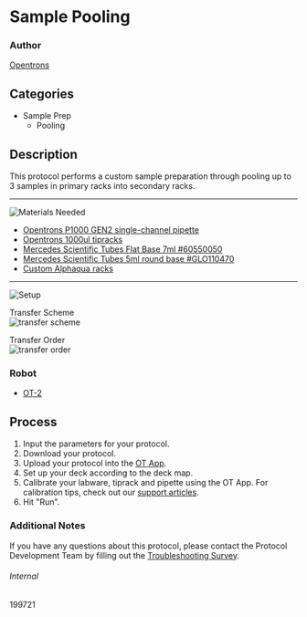 # Sample Pooling

### Author
[Opentrons](https://opentrons.com/)

## Categories
* Sample Prep
	* Pooling

## Description
This protocol performs a custom sample preparation through pooling up to 3 samples in primary racks into secondary racks.

---
![Materials Needed](https://s3.amazonaws.com/opentrons-protocol-library-website/custom-README-images/001-General+Headings/materials.png)

* [Opentrons P1000 GEN2 single-channel pipette](https://shop.opentrons.com/collections/ot-2-pipettes/products/single-channel-electronic-pipette?variant=5984549109789)
* [Opentrons 1000ul tipracks](https://shop.opentrons.com/collections/opentrons-tips/products/opentrons-1000ul-tips)
* [Mercedes Scientific Tubes Flat Base 7ml #60550050](https://www.mercedesscientific.com/buy/product/screw-cap-tube/CLENC2fcbbe9ab2407f2b7db3c5ca4455f575?text=SRS+60550050&lsi=true)
* [Mercedes Scientific Tubes 5ml round base #GLO110470](https://www.mercedesscientific.com/buy/product/test-tube/CLENC9a8cb62386ae3ba2bc4ba50fb708dc8b?text=GLO+110470&lsi=true)
* [Custom Alphaqua racks](https://s3.amazonaws.com/pf-upload-01/u-4256/0/2020-08-19/wg23biy/Alpaqua%20Custom%20Rack%20for%20CorePlus.pdf)

---

![Setup](https://s3.amazonaws.com/opentrons-protocol-library-website/custom-README-images/001-General+Headings/Setup.png)

Transfer Scheme  
![transfer scheme](https://opentrons-protocol-library-website.s3.amazonaws.com/custom-README-images/199721/transfer_scheme.png)

Transfer Order  
![transfer order](https://opentrons-protocol-library-website.s3.amazonaws.com/custom-README-images/199721/transfer_order.png)

### Robot
* [OT-2](https://opentrons.com/ot-2)

## Process
1. Input the parameters for your protocol.
2. Download your protocol.
3. Upload your protocol into the [OT App](https://opentrons.com/ot-app).
4. Set up your deck according to the deck map.
5. Calibrate your labware, tiprack and pipette using the OT App. For calibration tips, check out our [support articles](https://support.opentrons.com/en/collections/1559720-guide-for-getting-started-with-the-ot-2).
6. Hit "Run".

### Additional Notes
If you have any questions about this protocol, please contact the Protocol Development Team by filling out the [Troubleshooting Survey](https://protocol-troubleshooting.paperform.co/).

###### Internal
199721
